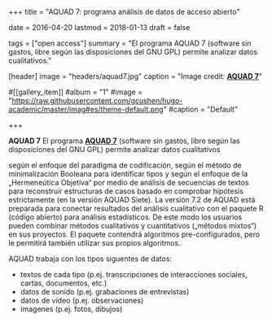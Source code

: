 +++
title = "AQUAD 7: programa análisis de datos de acceso abierto"

date = 2016-04-20
lastmod = 2018-01-13
draft = false

tags = ["open access"]
summary = "El programa AQUAD 7 (software sin gastos, libre según las disposiciones del GNU GPL) permite analizar datos cualitativos."

[header]
image = "headers/aquad7.jpg"
caption = "Image credit: [**AQUAD 7**](http://www.aquad.de/es/)"

#[[gallery_item]]
#album = "1"
#image = "https://raw.githubusercontent.com/gcushen/hugo-academic/master/imag#es/theme-default.png"
#caption = "Default"


+++

**AQUAD 7** 
El programa [**AQUAD 7**](http://www.aquad.de/es/) (software sin gastos, libre según las disposiciones del GNU GPL) permite analizar datos cualitativos

 según el enfoque del paradigma de codificación,
 según el método de minimalización Booleana para identificar tipos y
 según el enfoque de la „Hermeneútica Objetiva“ por medio de análisis de secuencias de textos para reconstruir estructuras de casos basado en comprobar hipótesis estrictamente (en la versión AQUAD Siete).
La versión 7.2  de AQUAD está preparada para conectar resultados del análisis cualitativo con el paquete R (código abierto) para análisis estadísticos. De este modo los usuarios pueden combinar métodos cualitativos y cuantitativos („métodos mixtos“) en sus proyectos. El paquete contendrá algoritmos pre-configurados, pero le permitirá también utilizar sus propios algoritmos.

AQUAD trabaja con los tipos siguentes de datos:

- textos de cada tipo (p.ej. transcripciones de interacciones sociales, cartas, documentos, etc.)
- datos de sonido (p.ej.  grabaciones de entrevistas)
- datos de vídeo (p.ej.  observaciones)
- imagenes (p.ej. fotos, dibujos)

